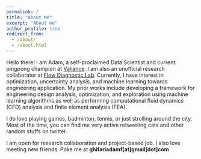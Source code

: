 ```yaml
---
permalink: /
title: "About Me"
excerpt: "About me"
author_profile: true
redirect_from: 
  - /about/
  - /about.html
---
```


Hello there! I am Adam, a self-proclaimed Data Scientist and current pingpong champion at [Valiance](https://valiance.ai/). I am also an unofficial research collaborator at [Flow Diagnostic Lab](https://flowdiagnostics.ftmd.itb.ac.id/). Currently, I have interest in optimization, uncertainty analysis, and machine learning towards engineering application. My prior works include developing a framework for engineering design analysis, optimization, and exploration using machine learning algorithms as well as performing computational fluid dynamics (CFD) analysis and finite element analysis (FEA). 

I do love playing games, badminton, tennis, or just strolling around the city. Most of the time, you can find me very active retweeting cats and other random stuffs on twitter.

I am open for research collaboration and project-based job. I also love meeting new friends. Poke me at **ghifariadamf[at]gmail[dot]com**
